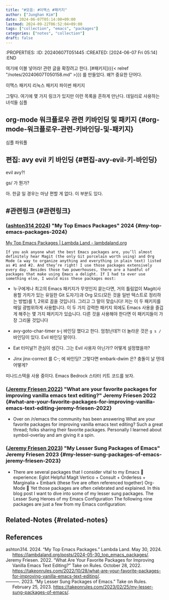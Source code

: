 ```yaml
---
title: "#모음: #이맥스 #패키지"
author: ["Junghan Kim"]
date: 2024-06-07T05:14:00+09:00
lastmod: 2024-09-22T06:52:04+09:00
tags: ["collection", "emacs", "packages"]
categories: ["notes", "collection"]
draft: false
---
```


:PROPERTIES: :ID: 20240607T051445 :CREATED: <span class="timestamp-wrapper"><span class="timestamp">[2024-06-07 Fri 05:14]</span></span> :END

여기에 이블 넣어라! 관련 글을 확장려고 한다. [#패키지]({{< relref "/notes/20240607T050158.md" >}}) 를 만들었다. 왜?! 중요한 단어다.

이맥스 패키지 리눅스 패키지 파이썬 패키지

그렇다. 여기에 몇 가지 링크가 있지만 이런 목록을 흔하게 만난다. 데일리로 사용하는 녀석들 심플

<!--more-->


## org-mode 워크플로우 관련 키바인딩 및 패키지 {#org-mode-워크플로우-관련-키바인딩-및-패키지}

심플 파워풀


## 편집: avy evil 키 바인딩 {#편집-avy-evil-키-바인딩}

evil avy?!

gs/ 가 뭔가?

아. 한글 일 경우는 마냥 편할 게 없다. 이 부분도 있다.


## #관련링크 {#관련링크}


### (<a href="#citeproc_bib_item_1">ashton314 2024</a>) "My Top Emacs Packages"  2024 {#my-top-emacs-packages-2024}

[My Top Emacs Packages | Lambda Land - lambdaland.org](https://lambdaland.org/posts/2024-05-30_top_emacs_packages/)

```text
If you ask anyone what the best Emacs packages are, you’ll almost definitely hear Magit (the only Git porcelain worth using) and Org Mode (a way to organize anything and everything in plain text) listed as #1 and #2. And they’re right! I use those packages extensively every day. Besides those two powerhouses, there are a handful of packages that make using Emacs a delight. If I had to ever use something else, I would miss these packages most:
```

-   누구에게나 최고의 Emacs 패키지가 무엇인지 묻는다면, 거의 틀림없이 Magit(사용할 가치가 있는 유일한 Git 도자기)과 Org 모드(모든 것을 일반 텍스트로 정리하는 방법)를 1, 2위로 꼽을 것입니다. 그리고 그 말이 맞습니다! 저는 이 두 패키지를 매일 광범위하게 사용합니다. 이 두 가지 강력한 패키지 외에도 Emacs 사용을 즐겁게 해주는 몇 가지 패키지가 있습니다. 다른 것을 사용해야 한다면 이 패키지들이 가장 그리울 것입니다

-   avy-goto-char-timer s-j 바인딩 했다고 한다. 엄청난데?! 더 놀라운 것은 `g s /` 바인딩이 있다. Evil 바인딩 말이다.
-   Eat 터미널?! 관심이 생긴다. 그는 Evil 사용자 아닌가!? 어떻게 설정했을까?
-   Jinx jinx-correct 를 C-; 에 바인딩? 그렇다면 embark-dwim 은? 충돌이 날 텐데 어떻게?

미나드스텍을 사용 중이다. Emacs Bedrock 스타터 키트 코드를 보자.


### (<a href="#citeproc_bib_item_2">Jeremy Friesen 2022</a>) "What are your favorite packages for improving vanilla emacs text editing?" Jeremy Friesen 2022 {#what-are-your-favorite-packages-for-improving-vanilla-emacs-text-editing-jeremy-friesen-2022}

-   Over on /r/emacs the community has been answering What are your favorite packages for improving vanilla emacs text editing? Such a great thread; folks sharing their favorite packages. Personally I learned about symbol-overlay and am giving it a spin.


### (<a href="#citeproc_bib_item_3">Jeremy Friesen 2023</a>) "My Lesser Sung Packages of Emacs" Jeremy Friesen 2023 {#my-lesser-sung-packages-of-emacs-jeremy-friesen-2023}

-   There are several packages that I consider vital to my Emacs 📖 experience: Eglot Helpful Magit Vertico + Consult + Orderless + Marginalia + Embark (these five are often referenced together) Org-Mode 📖 Yet those packages are often celebrated and explained. In this blog post I want to dive into some of my lesser sung packages. The Lesser Sung Heroes of my Emacs Configuration The following nine packages are just a few from my Emacs configuration:


## Related-Notes {#related-notes}

## References

<style>.csl-entry{text-indent: -1.5em; margin-left: 1.5em;}</style><div class="csl-bib-body">
  <div class="csl-entry"><a id="citeproc_bib_item_1"></a>ashton314. 2024. “My Top Emacs Packages.” Lambda Land. May 30, 2024. <a href="https://lambdaland.org/posts/2024-05-30_top_emacs_packages/">https://lambdaland.org/posts/2024-05-30_top_emacs_packages/</a>.</div>
  <div class="csl-entry"><a id="citeproc_bib_item_2"></a>Jeremy Friesen. 2022. “What Are Your Favorite Packages for Improving Vanilla Emacs Text Editing?” Take on Rules. October 28, 2022. <a href="https://takeonrules.com/2022/10/28/what-are-your-favorite-packages-for-improving-vanilla-emacs-text-editing/">https://takeonrules.com/2022/10/28/what-are-your-favorite-packages-for-improving-vanilla-emacs-text-editing/</a>.</div>
  <div class="csl-entry"><a id="citeproc_bib_item_3"></a>———. 2023. “My Lesser Sung Packages of Emacs.” Take on Rules. February 25, 2023. <a href="https://takeonrules.com/2023/02/25/my-lesser-sung-packages-of-emacs/">https://takeonrules.com/2023/02/25/my-lesser-sung-packages-of-emacs/</a>.</div>
</div>
